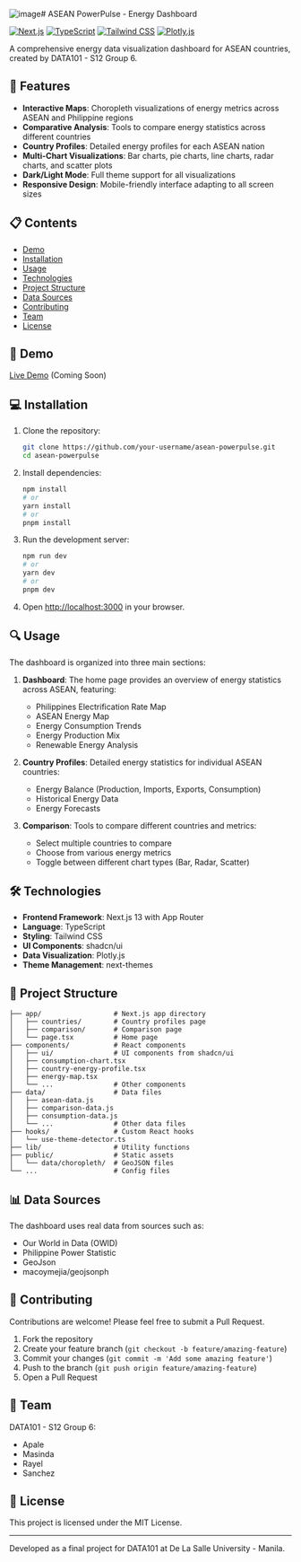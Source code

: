 ![image](https://github.com/user-attachments/assets/ead06d63-cc97-436a-aba9-7147ba840105)# ASEAN PowerPulse - Energy Dashboard



[![Next.js](https://img.shields.io/badge/Next.js-13.0-black)](https://nextjs.org/)
[![TypeScript](https://img.shields.io/badge/TypeScript-5.0-blue)](https://www.typescriptlang.org/)
[![Tailwind CSS](https://img.shields.io/badge/Tailwind-3.3-38b2ac)](https://tailwindcss.com/)
[![Plotly.js](https://img.shields.io/badge/Plotly.js-2.24-3f4f75)](https://plotly.com/javascript/)


A comprehensive energy data visualization dashboard for ASEAN countries, created by DATA101 - S12 Group 6.

## 🌟 Features

- **Interactive Maps**: Choropleth visualizations of energy metrics across ASEAN and Philippine regions
- **Comparative Analysis**: Tools to compare energy statistics across different countries
- **Country Profiles**: Detailed energy profiles for each ASEAN nation
- **Multi-Chart Visualizations**: Bar charts, pie charts, line charts, radar charts, and scatter plots
- **Dark/Light Mode**: Full theme support for all visualizations
- **Responsive Design**: Mobile-friendly interface adapting to all screen sizes

## 📋 Contents

- [Demo](#demo)
- [Installation](#installation)
- [Usage](#usage)
- [Technologies](#technologies)
- [Project Structure](#project-structure)
- [Data Sources](#data-sources)
- [Contributing](#contributing)
- [Team](#team)
- [License](#license)

## 🚀 Demo

[Live Demo](https://asean-powerpulse.vercel.app) (Coming Soon)

## 💻 Installation

1. Clone the repository:
   ```bash
   git clone https://github.com/your-username/asean-powerpulse.git
   cd asean-powerpulse
   ```

2. Install dependencies:
   ```bash
   npm install
   # or
   yarn install
   # or
   pnpm install
   ```

3. Run the development server:
   ```bash
   npm run dev
   # or
   yarn dev
   # or
   pnpm dev
   ```

4. Open [http://localhost:3000](http://localhost:3000) in your browser.

## 🔍 Usage

The dashboard is organized into three main sections:

1. **Dashboard**: The home page provides an overview of energy statistics across ASEAN, featuring:
   - Philippines Electrification Rate Map
   - ASEAN Energy Map
   - Energy Consumption Trends
   - Energy Production Mix
   - Renewable Energy Analysis

2. **Country Profiles**: Detailed energy statistics for individual ASEAN countries:
   - Energy Balance (Production, Imports, Exports, Consumption)
   - Historical Energy Data
   - Energy Forecasts

3. **Comparison**: Tools to compare different countries and metrics:
   - Select multiple countries to compare
   - Choose from various energy metrics
   - Toggle between different chart types (Bar, Radar, Scatter)

## 🛠️ Technologies

- **Frontend Framework**: Next.js 13 with App Router
- **Language**: TypeScript
- **Styling**: Tailwind CSS
- **UI Components**: shadcn/ui
- **Data Visualization**: Plotly.js
- **Theme Management**: next-themes

## 📁 Project Structure

```
├── app/                  # Next.js app directory
│   ├── countries/        # Country profiles page
│   ├── comparison/       # Comparison page
│   └── page.tsx          # Home page
├── components/           # React components
│   ├── ui/               # UI components from shadcn/ui
│   ├── consumption-chart.tsx
│   ├── country-energy-profile.tsx
│   ├── energy-map.tsx
│   └── ...               # Other components
├── data/                 # Data files
│   ├── asean-data.js
│   ├── comparison-data.js
│   ├── consumption-data.js
│   └── ...               # Other data files
├── hooks/                # Custom React hooks
│   └── use-theme-detector.ts
├── lib/                  # Utility functions
├── public/               # Static assets
│   └── data/choropleth/  # GeoJSON files
└── ...                   # Config files
```

## 📊 Data Sources

The dashboard uses real data from sources such as:

- Our World in Data (OWID)
- Philippine Power Statistic
- GeoJson
- macoymejia/geojsonph

## 🤝 Contributing

Contributions are welcome! Please feel free to submit a Pull Request.

1. Fork the repository
2. Create your feature branch (`git checkout -b feature/amazing-feature`)
3. Commit your changes (`git commit -m 'Add some amazing feature'`)
4. Push to the branch (`git push origin feature/amazing-feature`)
5. Open a Pull Request

## 👥 Team

DATA101 - S12 Group 6:
- Apale
- Masinda
- Rayel
- Sanchez

## 📄 License

This project is licensed under the MIT License.

---

Developed as a final project for DATA101 at De La Salle University - Manila.
